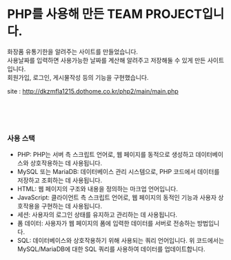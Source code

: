 <h1>PHP를 사용해 만든 TEAM PROJECT입니다.</h1>

<p>화장품 유통기한을 알려주는 사이트를 만들었습니다.<br>
사용날짜를 입력하면 사용가능한 날짜를 계산해 알려주고 저장해둘 수 있게 만든 사이트 입니다.<br>
회원가입, 로그인, 게시물작성 등의 기능을 구현했습니다.</p>

site : http://dkzmfla1215.dothome.co.kr/php2/main/main.php
<br><br>

<br><br>
<h3>사용 스택</h3>
<ul>
  <li>PHP: PHP는 서버 측 스크립트 언어로, 웹 페이지를 동적으로 생성하고 데이터베이스와 상호작용하는 데 사용됩니다.</li>
  <li>MySQL 또는 MariaDB: 데이터베이스 관리 시스템으로, PHP 코드에서 데이터를 저장하고 조회하는 데 사용됩니다.</li>
  <li>HTML: 웹 페이지의 구조와 내용을 정의하는 마크업 언어입니다.</li>
  <li>JavaScript: 클라이언트 측 스크립트 언어로, 웹 페이지의 동적인 기능과 사용자 상호작용을 구현하는 데 사용됩니다.</li>
  <li>세션: 사용자의 로그인 상태를 유지하고 관리하는 데 사용됩니다.</li>
  <li>폼 데이터: 사용자가 웹 페이지의 폼에 입력한 데이터를 서버로 전송하는 방법입니다.</li>
  <li>SQL: 데이터베이스와 상호작용하기 위해 사용되는 쿼리 언어입니다. 위 코드에서는 MySQL/MariaDB에 대한 SQL 쿼리를 사용하여 데이터를 업데이트합니다.</li>
</ul>
